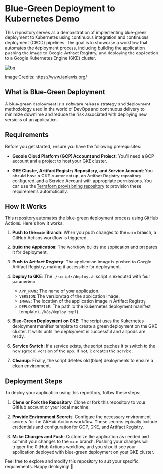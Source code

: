 # Blue-Green Deployment to Kubernetes Demo

This repository serves as a demonstration of implementing blue-green deployment to Kubernetes using continuous integration and continuous deployment (CI/CD) pipelines. The goal is to showcase a workflow that automates the deployment process, including building the application, pushing the image to Google Artifact Registry, and deploying the application to a Google Kubernetes Engine (GKE) cluster.

![bg](https://github.com/eniolastyle/ATS-server-typescript-nodejs/assets/58726365/45a7b6df-56e1-42db-b5d0-4ef4e0de612d)

Image Credits: https://www.ianlewis.org/

## What is Blue-Green Deployment

A blue-green deployment is a software release strategy and deployment methodology used in the world of DevOps and continuous delivery to minimize downtime and reduce the risk associated with deploying new versions of an application.

## Requirements

Before you get started, ensure you have the following prerequisites:

- **Google Cloud Platform (GCP) Account and Project**: You'll need a GCP account and a project to host your GKE cluster.

- **GKE Cluster, Artifact Registry Repository, and Service Account**: You should have a GKE cluster set up, an Artifact Registry repository configured, and a Service Account with appropriate permissions. You can use the [Terraform provisioning repository](https://github.com/eniolastyle/ATS-GKE-Terraform) to provision these requirements automatically.

## How It Works

This repository automates the blue-green deployment process using GitHub Actions. Here's how it works:

1. **Push to the `main` Branch**: When you push changes to the `main` branch, a GitHub Actions workflow is triggered.

2. **Build the Application**: The workflow builds the application and prepares it for deployment.

3. **Push to Artifact Registry**: The application image is pushed to Google Artifact Registry, making it accessible for deployment.

4. **Deploy to GKE**: The `./scripts/deploy.sh` script is executed with four parameters:
   - `APP_NAME`: The name of your application.
   - `VERSION`: The version/tag of the application image.
   - `IMAGE`: The location of the application image in Artifact Registry.
   - `DEPLOYMENTFILE`: The path to the Kubernetes deployment manifest template (`./k8s/deploy.tmpl`).

5. **Blue-Green Deployment on GKE**: The script uses the Kubernetes deployment manifest template to create a green deployment on the GKE cluster. It waits until the deployment is successful and all pods are ready.

6. **Service Switch**: If a service exists, the script patches it to switch to the new (green) version of the app. If not, it creates the service.

7. **Cleanup**: Finally, the script deletes old (blue) deployments to ensure a clean environment.

## Deployment Steps

To deploy your application using this repository, follow these steps:

1. **Clone or Fork the Repository**: Clone or fork this repository to your GitHub account or your local machine.

2. **Provide Environment Secrets**: Configure the necessary environment secrets for the GitHub Actions workflow. These secrets typically include credentials and configuration for GCP, GKE, and Artifact Registry.

3. **Make Changes and Push**: Customize the application as needed and commit your changes to the `main` branch. Pushing your changes will trigger the GitHub Actions workflow, and you should see your application deployed with blue-green deployment on your GKE cluster.

Feel free to explore and modify this repository to suit your specific requirements. Happy deploying! 🚀

